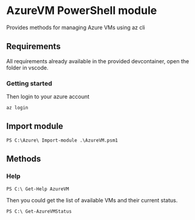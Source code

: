 # AzureVM PowerShell module

Provides methods for managing Azure VMs using az cli 

## Requirements

All requirements already available in the provided devcontainer, open the folder in vscode.

### Getting started

Then login to your azure account
```
az login
```

## Import module

```
PS C:\Azure\ Import-module .\AzureVM.psm1
```

## Methods

### Help

```
PS C:\ Get-Help AzureVM
```

Then you could get the list of available VMs and their current status.

```
PS C:\ Get-AzureVMStatus
```
